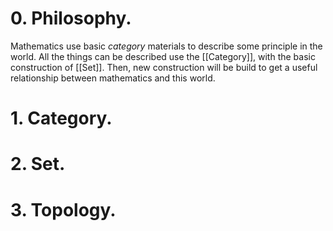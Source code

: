 # 0. Philosophy.

Mathematics use basic *category* materials to describe some principle in the world. All the things can be described use the [[Category]], with the basic construction of [[Set]]. Then, new construction will be build to get a useful relationship between mathematics and this world.

# 1. Category.



# 2. Set.



# 3. Topology.


